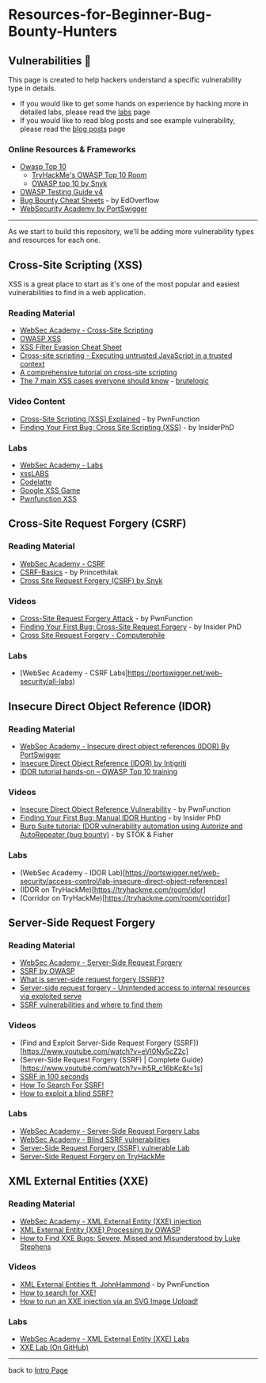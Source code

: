 # Resources-for-Beginner-Bug-Bounty-Hunters

## Vulnerabilities 💉
This page is created to help hackers understand a specific vulnerability type in details. 

- If you would like to get some hands on experience by hacking more in detailed labs, please read the [labs](https://github.com/nahamsec/Resources-for-Beginner-Bug-Bounty-Hunters/assets/labs.md) page
- If you would like to read blog posts and see example vulnerability, please read the [blog posts](https://github.com/nahamsec/Resources-for-Beginner-Bug-Bounty-Hunters/assets/blogsposts.md) page

### Online Resources & Frameworks
- [Owasp Top 10](https://www.owasp.org/index.php/Category:OWASP_Top_Ten_Project)
	- [TryHackMe's OWASP Top 10 Room](https://tryhackme.com/room/owasptop10)
	- [OWASP top 10 by Snyk](https://learn.snyk.io/learning-paths/owasp-top-10/javascript/)
- [OWASP Testing Guide v4](https://www.owasp.org/index.php/OWASP_Testing_Project)
- [Bug Bounty Cheat Sheets](https://github.com/EdOverflow/bugbounty-cheatsheet) - by EdOverflow
- [WebSecurity Academy by PortSwigger](https://portswigger.net/web-security/)
---

As we start to build this repository, we'll be adding more vulnerability types and resources for each one. 

## Cross-Site Scripting (XSS)
XSS is a great place to start as it's one of the most popular and easiest vulnerabilities to find in a web application.
### Reading Material
- [WebSec Academy - Cross-Site Scripting](https://portswigger.net/web-security/cross-site-scripting)
- [OWASP XSS](https://www.owasp.org/index.php/Cross-site_Scripting_(XSS))
- [XSS Filter Evasion Cheat Sheet](https://cheatsheetseries.owasp.org/cheatsheets/XSS_Filter_Evasion_Cheat_Sheet.html)
- [Cross-site scripting - Executing untrusted JavaScript in a trusted context](https://learn.snyk.io/lessons/xss/javascript/)
- [A comprehensive tutorial on cross-site scripting](https://excess-xss.com)
- [The 7 main XSS cases everyone should know](https://brutelogic.com.br/blog/the-7-main-xss-cases-everyone-should-know/) - [brutelogic](https://brutelogic.com.br/blog/about/)
### Video Content 
- [Cross-Site Scripting (XSS) Explained](https://www.youtube.com/watch?v=EoaDgUgS6QA) - by PwnFunction
- [Finding Your First Bug: Cross Site Scripting (XSS)](https://www.youtube.com/watch?v=IWbmP0Z-yQg) - by InsiderPhD
### Labs
- [WebSec Academy - Labs](https://portswigger.net/web-security/all-labs#cross-site-scripting)
- [xssLABS](https://www.xsslabs.com/)
- [Codelatte](https://codelatte.id/labs/xss/)
- [Google XSS Game](https://xss-game.appspot.com/)
- [Pwnfunction XSS](https://xss.pwnfunction.com/)

## Cross-Site Request Forgery (CSRF)
### Reading Material
- [WebSec Academy - CSRF](https://portswigger.net/web-security/csrf)
- [CSRF-Basics](https://princetechhavenz.wordpress.com/2019/12/11/csrf-basics/) - by Princethilak
- [Cross Site Request Forgery (CSRF) by Snyk](https://snyk.io/learn/csrf-cross-site-request-forgery/)
### Videos
- [Cross-Site Request Forgery Attack](https://www.youtube.com/watch?v=eWEgUcHPle0) - by PwnFunction
- [Finding Your First Bug: Cross-Site Request Forgery](https://www.youtube.com/watch?v=ULvf6N8AL2A) - by Insider PhD
- [Cross Site Request Forgery - Computerphile](https://www.youtube.com/watch?v=vRBihr41JTo)
### Labs
- [WebSec Academy - CSRF Labs]https://portswigger.net/web-security/all-labs)

## Insecure Direct Object Reference (IDOR)
### Reading Material
- [WebSec Academy - Insecure direct object references (IDOR) By PortSwigger](https://portswigger.net/web-security/access-control/idor)
- [Insecure Direct Object Reference (IDOR) by Intigriti](https://blog.intigriti.com/hackademy/idor/)
- [IDOR tutorial hands-on – OWASP Top 10 training](https://thehackerish.com/idor-tutorial-hands-on-owasp-top-10-training/)
### Videos
- [Insecure Direct Object Reference Vulnerability](https://www.youtube.com/watch?v=rloqMGcPMkI) - by PwnFunction
- [Finding Your First Bug: Manual IDOR Hunting](https://www.youtube.com/watch?v=gINAtzdccts) - by Insider PhD
- [Burp Suite tutorial: IDOR vulnerability automation using Autorize and AutoRepeater (bug bounty)](https://www.youtube.com/watch?v=3K1-a7dnA60) - by STÖK & Fisher
### Labs
- (WebSec Academy - IDOR Lab)[https://portswigger.net/web-security/access-control/lab-insecure-direct-object-references]
- (IDOR on TryHackMe)[https://tryhackme.com/room/idor]
- (Corridor on TryHackMe)[https://tryhackme.com/room/corridor]

## Server-Side Request Forgery
### Reading Material
- [WebSec Academy - Server-Side Request Forgery](https://portswigger.net/web-security/ssrf)
- [SSRF by OWASP](https://owasp.org/www-community/attacks/Server_Side_Request_Forgery)
- [What is server-side request forgery (SSRF)?](https://www.acunetix.com/blog/articles/server-side-request-forgery-vulnerability/)
- [Server-side request forgery - Unintended access to internal resources via exploited serve](https://learn.snyk.io/lessons/ssrf-server-side-request-forgery/javascript/)
- [SSRF vulnerabilities and where to find them](https://labs.detectify.com/2022/09/23/ssrf-vulns-and-where-to-find-them/)
### Videos
- (Find and Exploit Server-Side Request Forgery (SSRF))[https://www.youtube.com/watch?v=eVI0Ny5cZ2c]
- (Server-Side Request Forgery (SSRF) | Complete Guide)[https://www.youtube.com/watch?v=ih5R_c16bKc&t=1s]
- [SSRF in 100 seconds](https://www.youtube.com/watch?v=3dKavgfL2pA)
- [How To Search For SSRF!](https://www.youtube.com/watch?v=Ku6CK3Aes8Y)
- [How to exploit a blind SSRF?](https://www.youtube.com/watch?v=o6AJH9PFEd4)

### Labs
- [WebSec Academy - Server-Side Request Forgery Labs](https://portswigger.net/web-security/all-labs#server-side-request-forgery-ssrf)
- [WebSec Academy - Blind SSRF vulnerabilities](https://portswigger.net/web-security/ssrf/blind)
- [Server-Side Request Forgery (SSRF) vulnerable Lab](https://github.com/incredibleindishell/SSRF_Vulnerable_Lab)
- [Server-Side Request Forgery on TryHackMe](https://tryhackme.com/room/seasurfer)
## XML External Entities (XXE)
### Reading Material
- [WebSec Academy - XML External Entity (XXE) injection](https://portswigger.net/web-security/xxe)
- [XML External Entity (XXE) Processing by OWASP](https://owasp.org/www-community/vulnerabilities/XML_External_Entity_(XXE)_Processing)
- [How to Find XXE Bugs: Severe, Missed and Misunderstood by Luke Stephens](https://www.bugcrowd.com/blog/how-to-find-xxe-bugs/)
### Videos
- [XML External Entities ft. JohnHammond](https://www.youtube.com/watch?v=gjm6VHZa_8s) - by PwnFunction
- [How to search for XXE!](https://www.youtube.com/watch?v=0DQnWalxYb4)
- [How to run an XXE injection via an SVG Image Upload!](https://www.youtube.com/watch?v=lbLV0jISMjY)
### Labs
- [WebSec Academy - XML External Entity (XXE) Labs](https://portswigger.net/web-security/all-labs#xml-external-entity-xxe-injection)
- [XXE Lab (On GitHub)](https://github.com/jbarone/xxelab)

---
back to [Intro Page](/README.md)
